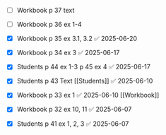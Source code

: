 - [ ] Workbook p 37 text
- [ ] Workbook p 36 ex 1-4
- [x] Workbook p 35 ex 3.1, 3.2 ✅ 2025-06-20

- [x] Workbook p 34 ex 3 ✅ 2025-06-17
- [x] Students p 44 ex 1-3 p 45 ex 4 ✅ 2025-06-17

- [x] Students p 43 Text [[Students]] ✅ 2025-06-10
- [x] Workbook p 33 ex 1 ✅ 2025-06-10 [[Workbook]]

- [x] Workbook p 32 ex 10, 11 ✅ 2025-06-07
- [x] Students p 41 ex 1, 2, 3 ✅ 2025-06-07